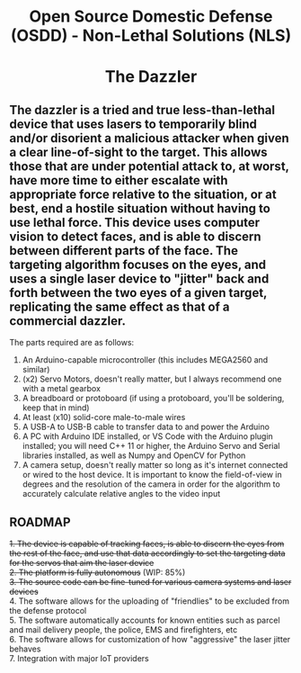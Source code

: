 <h1><p align=center> Open Source Domestic Defense (OSDD) - Non-Lethal Solutions (NLS)  </p></h1>

<h1><p align=center> The Dazzler  </p></h1>

<h2>The dazzler is a tried and true less-than-lethal device that uses lasers to temporarily blind and/or disorient a malicious attacker when given a clear line-of-sight to the target. This allows those that are under potential attack to, at worst, have more time to either escalate with appropriate force relative to the situation, or at best, end a hostile situation without having to use lethal force. This device uses computer vision to detect faces, and is able to discern between different parts of the face. The targeting algorithm focuses on the eyes, and uses a single laser device to "jitter" back and forth between the two eyes of a given target, replicating the same effect as that of a commercial dazzler.</h2>  

The parts required are as follows:

1. An Arduino-capable microcontroller (this includes MEGA2560 and similar)
2. (x2) Servo Motors, doesn't really matter, but I always recommend one with a metal gearbox
3. A breadboard or protoboard (if using a protoboard, you'll be soldering, keep that in mind)
4. At least (x10) solid-core male-to-male wires
5. A USB-A to USB-B cable to transfer data to and power the Arduino
6. A PC with Arduino IDE installed, or VS Code with the Arduino plugin installed; you will need C++ 11 or higher, the Arduino Servo and Serial libraries installed, as well as Numpy and OpenCV for Python
7. A camera setup, doesn't really matter so long as it's internet connected or wired to the host device. It is important to know the field-of-view in degrees and the resolution of the camera in order for the algorithm to accurately calculate relative angles to the video input

<h2>ROADMAP</h2>

~~1. The device is capable of tracking faces, is able to discern the eyes from the rest of the face, and use that data accordingly to set the targeting data for the servos that aim the laser device~~  
~~2. The platform is fully autonomous~~  (WIP: 85%)  
~~3. The source code can be fine-tuned for various camera systems and laser devices~~  
4. The software allows for the uploading of "friendlies" to be excluded from the defense protocol  
5. The software automatically accounts for known entities such as parcel and mail delivery people, the police, EMS and firefighters, etc  
6. The software allows for customization of how "aggressive" the laser jitter behaves  
7. Integration with major IoT providers  


